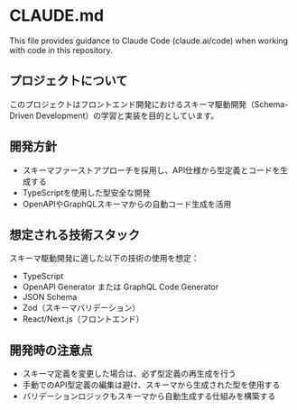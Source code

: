 # CLAUDE.md

This file provides guidance to Claude Code (claude.ai/code) when working with code in this repository.

## プロジェクトについて
このプロジェクトはフロントエンド開発におけるスキーマ駆動開発（Schema-Driven Development）の学習と実装を目的としています。

## 開発方針
- スキーマファーストアプローチを採用し、API仕様から型定義とコードを生成する
- TypeScriptを使用した型安全な開発
- OpenAPIやGraphQLスキーマからの自動コード生成を活用

## 想定される技術スタック
スキーマ駆動開発に適した以下の技術の使用を想定：
- TypeScript
- OpenAPI Generator または GraphQL Code Generator
- JSON Schema
- Zod（スキーマバリデーション）
- React/Next.js（フロントエンド）

## 開発時の注意点
- スキーマ定義を変更した場合は、必ず型定義の再生成を行う
- 手動でのAPI型定義の編集は避け、スキーマから生成された型を使用する
- バリデーションロジックもスキーマから自動生成する仕組みを構築する
